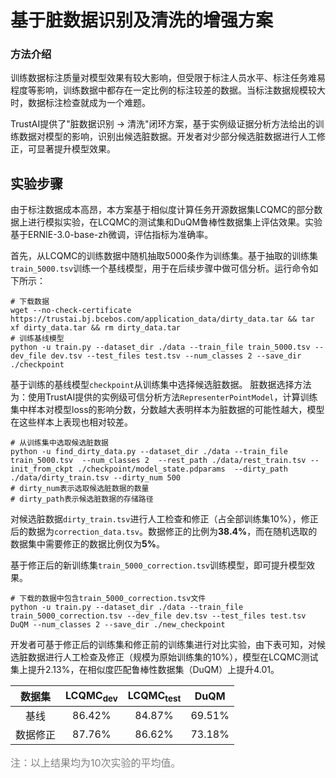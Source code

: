 # 基于脏数据识别及清洗的增强方案

### 方法介绍
训练数据标注质量对模型效果有较大影响，但受限于标注人员水平、标注任务难易程度等影响，训练数据中都存在一定比例的标注较差的数据。当标注数据规模较大时，数据标注检查就成为一个难题。

TrustAI提供了"脏数据识别 -> 清洗"闭环方案，基于实例级证据分析方法给出的训练数据对模型的影响，识别出候选脏数据。开发者对少部分候选脏数据进行人工修正，可显著提升模型效果。


## 实验步骤
由于标注数据成本高昂，本方案基于相似度计算任务开源数据集LCQMC的部分数据上进行模拟实验，在LCQMC的测试集和DuQM鲁棒性数据集上评估效果。实验基于ERNIE-3.0-base-zh微调，评估指标为准确率。

首先，从LCQMC的训练数据中随机抽取5000条作为训练集。基于抽取的训练集`train_5000.tsv`训练一个基线模型，用于在后续步骤中做可信分析。运行命令如下所示：

```shell
# 下载数据
wget --no-check-certificate https://trustai.bj.bcebos.com/application_data/dirty_data.tar && tar xf dirty_data.tar && rm dirty_data.tar
# 训练基线模型
python -u train.py --dataset_dir ./data --train_file train_5000.tsv --dev_file dev.tsv --test_files test.tsv --num_classes 2 --save_dir ./checkpoint
```

基于训练的基线模型`checkpoint`从训练集中选择候选脏数据。
脏数据选择方法为：使用TrustAI提供的实例级可信分析方法`RepresenterPointModel`，计算训练集中样本对模型loss的影响分数，分数越大表明样本为脏数据的可能性越大，模型在这些样本上表现也相对较差。

```shell
# 从训练集中选取候选脏数据
python -u find_dirty_data.py --dataset_dir ./data --train_file train_5000.tsv  --num_classes 2  --rest_path ./data/rest_train.tsv --init_from_ckpt ./checkpoint/model_state.pdparams  --dirty_path ./data/dirty_train.tsv --dirty_num 500
# dirty_num表示选取候选脏数据的数量
# dirty_path表示候选脏数据的存储路径
```

对候选脏数据`dirty_train.tsv`进行人工检查和修正（占全部训练集10%），修正后的数据为`correction_data.tsv`。数据修正的比例为**38.4%**，而在随机选取的数据集中需要修正的数据比例仅为**5%**。

基于修正后的新训练集`train_5000_correction.tsv`训练模型，即可提升模型效果。
```shell
# 下载的数据中包含train_5000_correction.tsv文件
python -u train.py --dataset_dir ./data --train_file train_5000_correction.tsv --dev_file dev.tsv --test_files test.tsv DuQM --num_classes 2 --save_dir ./new_checkpoint
```

开发者可基于修正后的训练集和修正前的训练集进行对比实验，由下表可知，对候选脏数据进行人工检查及修正（规模为原始训练集的10%），模型在LCQMC测试集上提升2.13%，在相似度匹配鲁棒性数据集（DuQM）上提升4.01。


|   数据集  |   LCQMC<sub>dev</sub>  | LCQMC<sub>test</sub>  |   DuQM  |
| :-------:  | :-----: | :-----: |:-----: |
| 基线   |  86.42%  | 84.87% | 69.51%  |  
| 数据修正   | 87.76%  | 86.62% | 73.18%  |  

<font size=3 color=gray>注：以上结果均为10次实验的平均值。</font>
